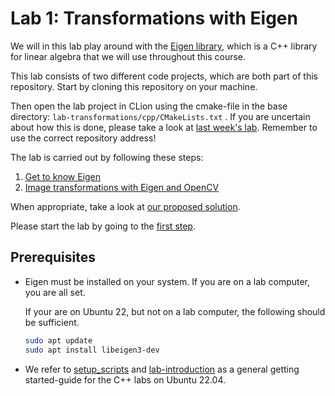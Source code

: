 # Lab 1: Transformations with Eigen
We will in this lab play around with the [Eigen library](http://eigen.tuxfamily.org/), which is a C++ library for linear algebra that we will use throughout this course.

This lab consists of two different code projects, which are both part of this repository.
Start by cloning this repository on your machine.

Then open the lab project in CLion using the cmake-file in the base directory: ```lab-transformations/cpp/CMakeLists.txt``` .
If you are uncertain about how this is done, please take a look at [last week's lab](https://github.com/tek5030/lab_00/blob/master/lab-guide/1-open-project-in-clion.md).
Remember to use the correct repository address!


The lab is carried out by following these steps:
1. [Get to know Eigen](lab-guide/1-get-to-know-eigen.md)
2. [Image transformations with Eigen and OpenCV](lab-guide/2-image-transformations-with-eigen-and-opencv.md)

When appropriate, take a look at [our proposed solution](https://github.com/tek5030/solution-transformations).

Please start the lab by going to the [first step](lab-guide/1-get-to-know-eigen.md).

## Prerequisites
- Eigen must be installed on your system. If you are on a lab computer, you are all set.

   If your are on Ubuntu 22, but not on a lab computer, the following should be sufficient.

   ```bash
   sudo apt update
   sudo apt install libeigen3-dev
   ```
- We refer to [setup_scripts](https://github.com/tek5030/setup_scripts) and [lab-introduction](https://github.com/tek5030/lab_00/blob/master/cpp/lab-guide/1-open-project-in-clion.md#6-configure-project) as a general getting started-guide for the C++ labs on Ubuntu 22.04.